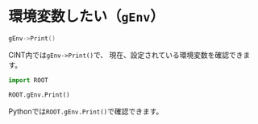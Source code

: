 # 環境変数したい（`gEnv`）

```cpp
gEnv->Print()
```

CINT内では`gEnv->Print()`で、
現在、設定されている環境変数を確認できます。

```python
import ROOT

ROOT.gEnv.Print()
```

Pythonでは`ROOT.gEnv.Print()`で確認できます。
